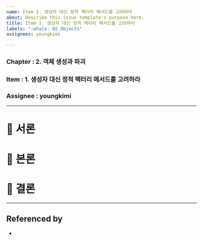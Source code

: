 ```yaml
---
name: Item 1. 생성자 대신 정적 팩터리 메서드를 고려하라
about: Describe this issue template's purpose here.
title: Item 1. 생성자 대신 정적 팩터리 메서드를 고려하라
labels: ":whale: 02 Objects"
assignees: youngkimi

---
```


### Chapter : 2. 객체 생성과 파괴

### Item : 1. 생성자 대신 정적 팩터리 메서드를 고려하라

### Assignee : youngkimi

---

# 🍑 서론

# 🍑 본론

# 🍑 결론

---

## Referenced by

-
